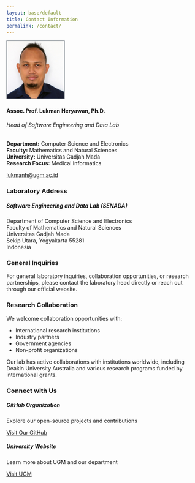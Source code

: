 ```yaml
---
layout: base/default
title: Contact Information
permalink: /contact/
---
```


<div class="row justify-content-center mb-4">
  <div class="col-lg-6 col-md-8">
    <div class="card h-100">
      <div class="card-body text-center">
        <img src="/assets/images/people/Lukman-Heryawan-S.T.-M.T.-Ph.D-683x1024.jpg" 
             alt="Assoc. Prof. Lukman Heryawan, Ph.D." 
             class="rounded-circle mb-3" 
             style="width: 150px; height: 150px; object-fit: cover; object-position: center top; border: 1px solid #6c757d;">
        <h4 class="card-title">Assoc. Prof. Lukman Heryawan, Ph.D.</h4>
        <h6 class="card-subtitle mb-2 text-muted">Head of Software Engineering and Data Lab</h6>
        <p class="card-text">
          <strong>Department:</strong> Computer Science and Electronics<br>
          <strong>Faculty:</strong> Mathematics and Natural Sciences<br>
          <strong>University:</strong> Universitas Gadjah Mada<br>
          <strong>Research Focus:</strong> Medical Informatics
        </p>
        <div class="mt-3">
          <a href="mailto:lukmanh@ugm.ac.id" class="btn btn-primary btn-sm">
            <i class="fa fa-envelope"></i> lukmanh@ugm.ac.id
          </a>
        </div>
      </div>
    </div>
  </div>
</div>

### Laboratory Address

<div class="card">
  <div class="card-body">
    <h5 class="card-title">Software Engineering and Data Lab (SENADA)</h5>
    <p class="card-text">
      Department of Computer Science and Electronics<br>
      Faculty of Mathematics and Natural Sciences<br>
      Universitas Gadjah Mada<br>
      Sekip Utara, Yogyakarta 55281<br>
      Indonesia
    </p>
  </div>
</div>

### General Inquiries

For general laboratory inquiries, collaboration opportunities, or research partnerships, please contact the laboratory head directly or reach out through our official website.

### Research Collaboration

We welcome collaboration opportunities with:
- International research institutions
- Industry partners  
- Government agencies
- Non-profit organizations

Our lab has active collaborations with institutions worldwide, including Deakin University Australia and various research programs funded by international grants.

### Connect with Us

<div class="row mt-3">
  <div class="col-md-6">
    <div class="card">
      <div class="card-body text-center">
        <i class="fab fa-github fa-3x mb-3 text-dark"></i>
        <h5>GitHub Organization</h5>
        <p>Explore our open-source projects and contributions</p>
        <a href="https://github.com/senada-ugm/" class="btn btn-dark" target="_blank">
          Visit Our GitHub
        </a>
      </div>
    </div>
  </div>
  <div class="col-md-6">
    <div class="card">
      <div class="card-body text-center">
        <i class="fa fa-university fa-3x mb-3 text-primary"></i>
        <h5>University Website</h5>
        <p>Learn more about UGM and our department</p>
        <a href="https://ugm.ac.id/" class="btn btn-primary" target="_blank">
          Visit UGM
        </a>
      </div>
    </div>
  </div>
</div>
